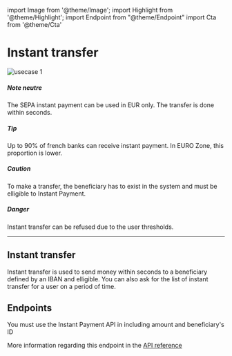 import Image from '@theme/Image';
import Highlight from '@theme/Highlight';
import Endpoint from "@theme/Endpoint"
import Cta from '@theme/Cta'

# Instant transfer

<Image src="docs/usecase-exemple-00.jpg" alt="usecase 1"/>

<Highlight>

##### Note neutre

The SEPA instant payment can be used in EUR only. The transfer is done within seconds.
  
</Highlight>

<Highlight type="tip">

##### Tip

Up to 90% of french banks can receive instant payment. In EURO Zone, this proportion is lower.

</Highlight>

<Highlight type="caution">

##### Caution

To make a transfer, the beneficiary has to exist in the system and must be elligible to Instant Payment.

</Highlight>

<Highlight type="danger">

##### Danger
Instant transfer can be refused due to the user thresholds.

</Highlight>

---

## Instant transfer

Instant transfer is used to send money within seconds to a beneficiary defined by an IBAN and elligible. You can also ask for the list of instant transfer for a user on a period of time.

## Endpoints

You must use the Instant Payment API in including amount and beneficiary's ID

More information regarding this endpoint in the [API reference](/api/api4)

<Endpoint apiUrl="/v2.0/migrationProxy" path="/api​/v2.0​/users​/sctinst" method="post"/>

<!-- <Endpoint apiUrl="/v1.0/migrationProxy" path="​/api/v2.0/users/{userid}/cards/{id}" method="delete"/> -->

<Cta
  context="doc"
  ui="button"
  link="/api/api1"
  label="Try it out"
/>
